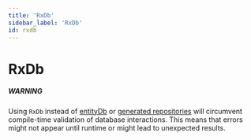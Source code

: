 ```yaml
---
title: 'RxDb'
sidebar_label: 'RxDb'
id: rxdb
---
```


RxDb
====

##### WARNING

Using `RxDb` instead of [entityDb](https://docs.genesis.global/secure/reference/developer/api/database/how-to/interface/entity-db/) or [generated repositories](https://docs.genesis.global/secure/reference/developer/api/database/how-to/interface/generated/) will circumvent compile-time validation of database interactions. This means that errors might not appear until runtime or might lead to unexpected results.